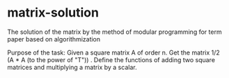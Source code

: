 # matrix-solution

The solution of the matrix by the method of modular programming for term paper based on algorithmization

Purpose of the task: Given a square matrix A of order n. Get the matrix 1/2 (A * A (to the power of "T")) . Define the functions of adding two square matrices and multiplying a matrix by a scalar.
